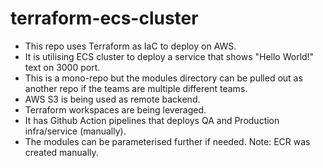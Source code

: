 # terraform-ecs-cluster
- This repo uses Terraform as IaC to deploy on AWS.
- It is utilising ECS cluster to deploy a service that shows "Hello World!" text on 3000 port.
- This is a mono-repo but the modules directory can be pulled out as another repo if the teams are multiple different teams.
- AWS S3 is being used as remote backend.
- Terraform workspaces are being leveraged.
- It has Github Action pipelines that deploys QA and Production infra/service (manually).
- The modules can be parameterised further if needed.
Note: ECR was created manually.